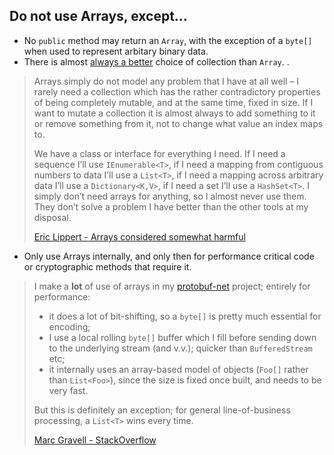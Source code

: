 ## Do not use Arrays, except...

- No `public` method may return an `Array`, with the exception of a `byte[]` when used to represent arbitary binary data.
- There is almost [always a better](choosing-collection-implementation.md) choice of collection than `Array`. .

> Arrays simply do not model any problem that I have at all well – I rarely need a collection which has the rather contradictory properties of being completely mutable, and at the same time, fixed in size. If I want to mutate a collection it is almost always to add something to it or remove something from it, not to change what value an index maps to. 
>
>  We have a class or interface for everything I need. If I need a sequence I’ll use `IEnumerable<T>`, if I need a mapping from contiguous numbers to data I’ll use a `List<T>`, if I need a mapping across arbitrary data I’ll use a `Dictionary<K,V>`, if I need a set I’ll use a `HashSet<T>`. I simply don’t need arrays for anything, so I almost never use them. They don’t solve a problem I have better than the other tools at my disposal.
> 
> [Eric Lippert - Arrays considered somewhat harmful](https://blogs.msdn.microsoft.com/ericlippert/2008/09/22/arrays-considered-somewhat-harmful/)

- Only use Arrays internally, and only then for performance critical code or cryptographic methods that require it.

> I make a **lot** of use of arrays in my [protobuf-net](https://github.com/mgravell/protobuf-net) project; entirely for performance:
>
> - it does a lot of bit-shifting, so a `byte[]` is pretty much essential for encoding;
> - I use a local rolling `byte[]` buffer which I fill before sending down to the 
> underlying stream (and v.v.); quicker than `BufferedStream` etc;
> - it internally uses an array-based model of objects (`Foo[]` rather than `List<Foo>`), since the size is fixed once built, and needs to be very fast.
>
> But this is definitely an exception; for general line-of-business processing, a `List<T>` wins every time.
>
> [Marc Gravell - StackOverflow](https://stackoverflow.com/a/434765/289319)